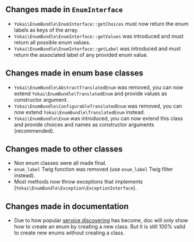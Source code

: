 ## Changes made in `EnumInterface`

- `Yokai\EnumBundle\EnumInterface::getChoices` must now return the enum labels as keys of the array.
- `Yokai\EnumBundle\EnumInterface::getValues` was introduced 
  and must return all possible enum values.
- `Yokai\EnumBundle\EnumInterface::getLabel` was introduced 
  and must return the associated label of any provided enum value.

## Changes made in enum base classes

- `Yokai\EnumBundle\AbstractTranslatedEnum` was removed, 
  you can now extend `Yokai\EnumBundle\TranslatedEnum` and provide values as constructor argument.
- `Yokai\EnumBundle\ConfigurableTranslatedEnum` was removed, 
  you can now extend `Yokai\EnumBundle\TranslatedEnum` instead.
- `Yokai\EnumBundle\Enum` was introduced, 
  you can now extend this class and provide choices and names as constructor arguments (recommended).

## Changes made to other classes

- Non enum classes were all made final.
- `enum_label` Twig function was removed (use `enum_label` Twig filter instead).
- Most methods now throw exceptions that implements (`Yokai\EnumBundle\Exception\ExceptionInterface`).

## Changes made in documentation

- Due to how popular [service discovering](https://symfony.com/blog/new-in-symfony-3-3-psr-4-based-service-discovery) has become, 
  doc will only show how to create an enum by creating a new class. 
  But it is still 100% valid to create new enums without creating a class.
